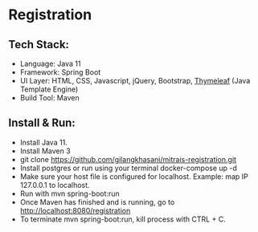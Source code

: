 # Registration

## Tech Stack:
* Language: Java 11
* Framework: Spring Boot
* UI Layer: HTML, CSS, Javascript, jQuery, Bootstrap, [Thymeleaf](http://www.thymeleaf.org/) (Java Template Engine)
* Build Tool: Maven

## Install & Run:
* Install Java 11.
* Install Maven 3
* git clone https://github.com/gilangkhasani/mitrais-registration.git
* Install postgres or run using your terminal docker-compose up -d
* Make sure your host file is configured for localhost. Example: map IP 127.0.0.1 to localhost.
* Run with mvn spring-boot:run
* Once Maven has finished and is running, go to [http://localhost:8080/registration](http://localhost:8080/registration) 
* To terminate mvn spring-boot:run, kill process with CTRL + C. 
